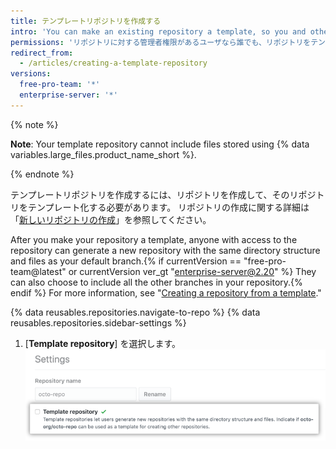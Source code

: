 ```yaml
---
title: テンプレートリポジトリを作成する
intro: 'You can make an existing repository a template, so you and others can generate new repositories with the same directory structure{% if currentVersion == "free-pro-team@latest" or currentVersion ver_gt "enterprise-server@2.20" %}, branches,{% endif %} and files.'
permissions: 'リポジトリに対する管理者権限があるユーザなら誰でも、リポジトリをテンプレート化できます。'
redirect_from:
  - /articles/creating-a-template-repository
versions:
  free-pro-team: '*'
  enterprise-server: '*'
---
```


{% note %}

**Note**: Your template repository cannot include files stored using {% data variables.large_files.product_name_short %}.

{% endnote %}

テンプレートリポジトリを作成するには、リポジトリを作成して、そのリポジトリをテンプレート化する必要があります。 リポジトリの作成に関する詳細は「[新しいリポジトリの作成](/articles/creating-a-new-repository)」を参照してください。

After you make your repository a template, anyone with access to the repository can generate a new repository with the same directory structure and files as your default branch.{% if currentVersion == "free-pro-team@latest" or currentVersion ver_gt "enterprise-server@2.20" %} They can also choose to include all the other branches in your repository.{% endif %} For more information, see "[Creating a repository from a template](/articles/creating-a-repository-from-a-template)."

{% data reusables.repositories.navigate-to-repo %}
{% data reusables.repositories.sidebar-settings %}
1. [**Template repository**] を選択します。 ![リポジトリをテンプレート化するチェックボックス](/assets/images/help/repository/template-repository-checkbox.png)
